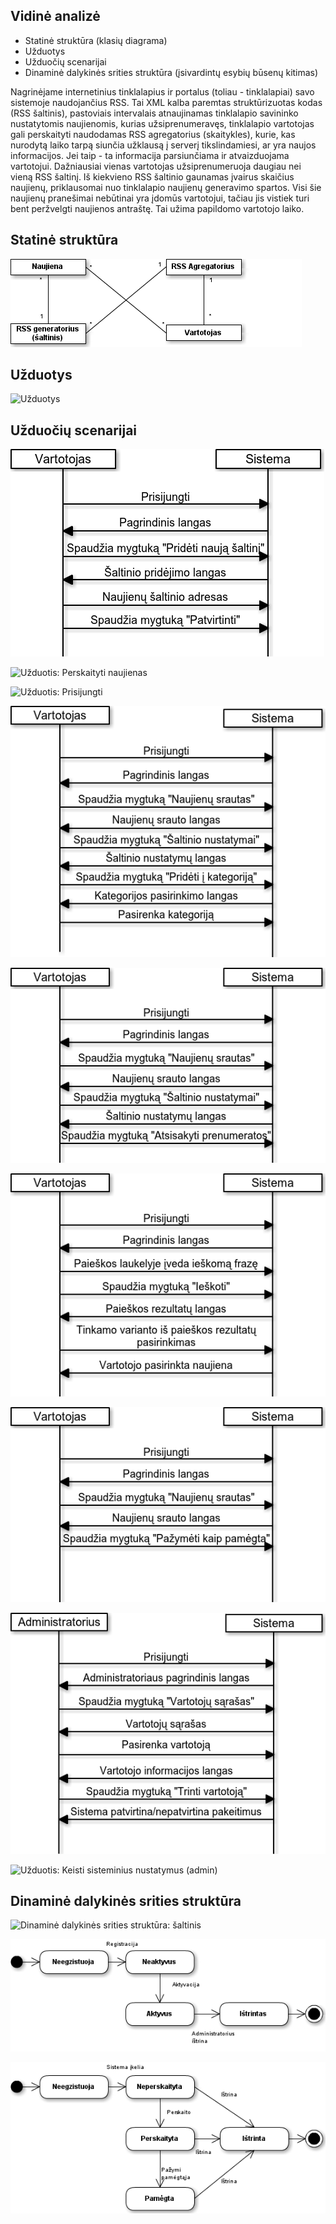 ## Vidinė analizė

- Statinė struktūra (klasių diagrama)
- Užduotys
- Užduočių scenarijai
- Dinaminė dalykinės srities struktūra (įsivardintų esybių būsenų kitimas)

Nagrinėjame internetinius tinklalapius ir portalus (toliau - tinklalapiai) savo
sistemoje naudojančius RSS. Tai XML kalba paremtas struktūrizuotas kodas (RSS
šaltinis), pastoviais intervalais atnaujinamas tinklalapio savininko
nustatytomis naujienomis, kurias užsiprenumeravęs, tinklalapio vartotojas gali
perskaityti naudodamas RSS agregatorius (skaitykles), kurie, kas nurodytą laiko
tarpą siunčia užklausą į serverį tikslindamiesi, ar yra naujos informacijos.
Jei taip - ta informacija parsiunčiama ir atvaizduojama vartotojui. Dažniausiai
vienas vartotojas užsiprenumeruoja daugiau nei vieną RSS šaltinį. Iš kiekvieno
RSS šaltinio gaunamas įvairus skaičius naujienų, priklausomai nuo tinklalapio
naujienų generavimo spartos. Visi šie naujienų pranešimai nebūtinai yra įdomūs
vartotojui, tačiau jis vistiek turi bent peržvelgti naujienos antraštę.  Tai
užima papildomo vartotojo laiko.  

## Statinė struktūra

![Statinė strūktura](projektas/img/Statine_struktura.png)

## Užduotys

![Užduotys](projektas/img/Užduotys.png)

## Užduočių scenarijai

![Užduotis: Pridėti naują šaltinį](projektas/img/Užduotis_Pridėti_naują_šaltinį.png)  

![Užduotis: Perskaityti naujienas](projektas/img/Užduotis_Perskaityti_naujienas.png)  

![Užduotis: Prisijungti](projektas/img/Užduotis_Prisijungti.png)  

![Užduotis: Priskirti kategoriją](projektas/img/Užduotis_Priskirti_kategoriją.png)  

![Užduotis: Pašalinti šaltinį](projektas/img/Užduotis_Pašalinti_šaltinį.png)  

![Užduotis: Paieška tarp naujienų](projektas/img/Užduotis_Paieška_tarp_naujienų.png)  

![Užduotis: Pažymėti pamėgtąja](projektas/img/Užduotis_Pažymėti_pamėgtąja.png)  

![Užduotis: Šalinti vartotoja (admin)](projektas/img/Užduotis_šalinti_vartotoja.png)  

![Užduotis: Keisti sisteminius nustatymus (admin)](projektas/img/Užduotis_admin_keisti_sist_nust.png)  

## Dinaminė dalykinės srities struktūra

![Dinaminė dalykinės srities struktūra: šaltinis](projektas/img/DASS_šaltinis.png)  

![Dinaminė dalykinės srities struktūra: vartotojas](projektas/img/DASS_vartotojas.png)  

![Dinaminė dalykinės srities struktūra: naujiena](projektas/img/DASS_naujiena.png)  

